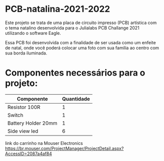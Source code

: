 # PCB-natalina-2021-2022

Este projeto se trata de uma placa de circuito impresso (PCB) artística com o tema natalino desenvolvida para o Julialabs PCB Challange 2021 utilizando o software Eagle.

Essa PCB foi desenvolvida com a finalidade de ser usada como um enfeite de natal, onde você poderá colocar uma foto com sua familia ao centro com sua borda iluminada.

# Componentes necessários para o projeto:

| Componente  | Quantidade |
| ------------- | ------------- |
| Resistor 100R  | 1  |
| Switch  | 1  |
| Battery Holder 20mm  | 1  |
| Side view led | 6  |

link do carrinho na Mouser Electronics https://br.mouser.com/ProjectManager/ProjectDetail.aspx?AccessID=2087a4af84
